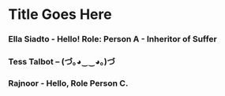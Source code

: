 # Title Goes Here

### Ella Siadto - Hello! Role: Person A - Inheritor of Suffer  
### Tess Talbot – (づ｡◕‿‿◕｡)づ
### Rajnoor - Hello, Role Person C. 
